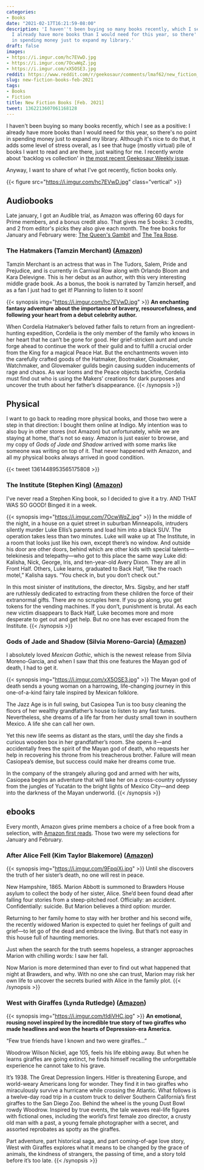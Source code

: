 ```yaml
---
categories:
- Books
date: "2021-02-17T16:21:59-08:00"
description: 'I haven''t been buying so many books recently, which I see as a positive:
  I already have more books than I would need for this year, so there''s no point
  in spending money just to expand my library.'
draft: false
images:
- https://i.imgur.com/hc7EVwD.jpg
- https://i.imgur.com/7OcwWqZ.jpg
- https://i.imgur.com/xX5OSE3.jpg
reddit: https://www.reddit.com/r/geekosaur/comments/lmaf62/new_fiction_books_feb_2021/
slug: new-fiction-books-feb-2021
tags:
- Books
- Fiction
title: New Fiction Books [Feb. 2021]
tweet: 1362213607061168128
---
```


I haven't been buying so many books recently, which I see as a positive: I already have more books than I would need for this year, so there's no point in spending money just to expand my library. Although it's nice to do that, it adds some level of stress overall, as I see that huge (mostly virtual) pile of books I want to read and are there, just waiting for me. I recently wrote about 'backlog vs collection' in [the most recent Geekosaur Weekly issue](https://geekosaur.com/post/geekosaur-weekly-3-collection-not-backlog/).

Anyway, I want to share of what I've got recently, fiction books only.

{{< figure src="https://i.imgur.com/hc7EVwD.jpg" class="vertical" >}}
<!--more-->

## Audiobooks

Late january, I got an Audible trial, as Amazon was offering 60 days for Prime members, and a bonus credit also. That gives me 5 books: 3 credits, and 2 from editor's picks they also give each month. The free books for January and February were: [The Queen's Gambit](https://amzn.to/3u52qka) and [The Tea Rose](https://amzn.to/3s5SXHI).

### The Hatmakers (Tamzin Merchant) ([Amazon](https://amzn.to/2ZqpsDV))

Tamzin Merchant is an actress that was in The Tudors, Salem, Pride and Prejudice, and is currently in Carnival Row along with Orlando Bloom and Kara Delevigne. This is her debut as an author, with this very interesting middle grade book. As a bonus, the book is narrated by Tamzin herself, and as a fan I just had to get it! Planning to listen to it soon!

{{< synopsis img="https://i.imgur.com/hc7EVwD.jpg" >}}
__An enchanting fantasy adventure about the importance of bravery, resourcefulness, and following your heart from a debut celebrity author.__

When Cordelia Hatmaker’s beloved father fails to return from an ingredient-hunting expedition, Cordelia is the only member of the family who knows in her heart that he can’t be gone for good. Her grief-stricken aunt and uncle forge ahead to continue the work of their guild and to fulfill a crucial order from the King for a magical Peace Hat. But the enchantments woven into the carefully crafted goods of the Hatmaker, Bootmaker, Cloakmaker, Watchmaker, and Glovemaker guilds begin causing sudden inducements of rage and chaos. As war looms and the Peace objects backfire, Cordelia must find out who is using the Makers’ creations for dark purposes and uncover the truth about her father’s disappearance.
{{< /synopsis >}}

<!-- ### The Tea Rose (Jennifer Donnelly) ([amazon link](https://amzn.to/3s5SXHI))

This is this month's free audible book

{{< synopsis img="https://i.imgur.com/L0FNOGc.jpg" >}}
East London, 1888 - a city apart. A place of shadow and light where thieves, whores, and dreamers mingle, where children play in the cobbled streets by day and a killer stalks at night, where bright hopes meet the darkest truths. Here, by the whispering waters of the Thames, Fiona Finnegan, a worker in a tea factory, hopes to own a shop one day, together with her lifelong love, Joe Bristow, a costermonger's son. With nothing but their faith in each other to spur them on, Fiona and Joe struggle, save, and sacrifice to achieve their dreams. But Fiona's life is shattered when the actions of a dark and brutal man take from her nearly everything - and everyone - she holds dear. Fearing her own death, she is forced to flee London for New York. There, her indomitable spirit propels her rise from a modest West Side shop-front to the top of Manhattan's tea trade. But Fiona's old ghosts do not rest quietly, and to silence them, she must venture back to the London of her childhood, where a deadly confrontation with her past becomes the key to her future. 
{{< /synopsis >}}

### The Queen's Gambit (Walter Tevis)

https://amzn.to/3u52qka

{{< synopsis img="https://i.imgur.com/qykPS9q.jpg" >}}
__Engaging and fast-paced, this gripping coming-of-age novel of chess, feminism, and addiction speeds to a conclusion as elegant and satisfying as a mate in four.__

Eight-year-old orphan Beth Harmon is quiet, sullen, and by all appearances unremarkable. That is, until she plays her first game of chess. Her senses grow sharper, her thinking clearer, and for the first time in her life she feels herself fully in control. 

By the age of 16, she's competing for the US Open championship. But as Beth hones her skills on the professional circuit, the stakes get higher, her isolation grows more frightening, and the thought of escape becomes all the more tempting.
{{< /synopsis >}} -->


## Physical

I want to go back to reading more physical books, and those two were a step in that direction: I bought them online at Indigo. My intention was to also buy in other stores (not Amazon) but unfortunately, while we are staying at home, that's not so easy. Amazon is just easier to browse, and my copy of _Gods of Jade and Shadow_ arrived with some marks like someone was writing on top of it. That never happened with Amazon, and all my physical books always arrived in good condition.

{{< tweet 1361448953565175808 >}}

### The Institute (Stephen King) ([Amazon](https://amzn.to/2NzfXQb))

I've never read a Stephen King book, so I decided to give it a try. AND THAT WAS SO GOOD! Binged it in a week.

{{< synopsis img="https://i.imgur.com/7OcwWqZ.jpg" >}}
In the middle of the night, in a house on a quiet street in suburban Minneapolis, intruders silently murder Luke Ellis’s parents and load him into a black SUV. The operation takes less than two minutes. Luke will wake up at The Institute, in a room that looks just like his own, except there’s no window. And outside his door are other doors, behind which are other kids with special talents—telekinesis and telepathy—who got to this place the same way Luke did: Kalisha, Nick, George, Iris, and ten-year-old Avery Dixon. They are all in Front Half. Others, Luke learns, graduated to Back Half, “like the roach motel,” Kalisha says. “You check in, but you don’t check out.”

In this most sinister of institutions, the director, Mrs. Sigsby, and her staff are ruthlessly dedicated to extracting from these children the force of their extranormal gifts. There are no scruples here. If you go along, you get tokens for the vending machines. If you don’t, punishment is brutal. As each new victim disappears to Back Half, Luke becomes more and more desperate to get out and get help. But no one has ever escaped from the Institute.
{{< /synopsis >}}

### Gods of Jade and Shadow (Silvia Moreno-Garcia) ([Amazon](https://amzn.to/2M6r8Q8))

I absolutely loved _Mexican Gothic_, which is the newest release from Silvia Moreno-Garcia, and when I saw that this one features the Mayan god of death, I had to get it.

{{< synopsis img="https://i.imgur.com/xX5OSE3.jpg" >}}
The Mayan god of death sends a young woman on a harrowing, life-changing journey in this one-of-a-kind fairy tale inspired by Mexican folklore.

The Jazz Age is in full swing, but Casiopea Tun is too busy cleaning the floors of her wealthy grandfather’s house to listen to any fast tunes. Nevertheless, she dreams of a life far from her dusty small town in southern Mexico. A life she can call her own.

Yet this new life seems as distant as the stars, until the day she finds a curious wooden box in her grandfather’s room. She opens it—and accidentally frees the spirit of the Mayan god of death, who requests her help in recovering his throne from his treacherous brother. Failure will mean Casiopea’s demise, but success could make her dreams come true.

In the company of the strangely alluring god and armed with her wits, Casiopea begins an adventure that will take her on a cross-country odyssey from the jungles of Yucatán to the bright lights of Mexico City—and deep into the darkness of the Mayan underworld.
{{< /synopsis >}}

## ebooks

Every month, Amazon gives prime members a choice of a free book from a selection, with [Amazon first reads](https://amzn.to/3jYB9LC). Those two were my selections for January and February.

### After Alice Fell (Kim Taylor Blakemore) ([Amazon](https://amzn.to/3jXXBEF))

{{< synopsis img="https://i.imgur.com/9FpqiXi.jpg" >}}
Until she discovers the truth of her sister’s death, no one will rest in peace.

New Hampshire, 1865. Marion Abbott is summoned to Brawders House asylum to collect the body of her sister, Alice. She’d been found dead after falling four stories from a steep-pitched roof. Officially: an accident. Confidentially: suicide. But Marion believes a third option: murder.

Returning to her family home to stay with her brother and his second wife, the recently widowed Marion is expected to quiet her feelings of guilt and grief—to let go of the dead and embrace the living. But that’s not easy in this house full of haunting memories.

Just when the search for the truth seems hopeless, a stranger approaches Marion with chilling words: I saw her fall.

Now Marion is more determined than ever to find out what happened that night at Brawders, and why. With no one she can trust, Marion may risk her own life to uncover the secrets buried with Alice in the family plot.
{{< /synopsis >}}

### West with Giraffes (Lynda Rutledge) ([Amazon](https://amzn.to/3jZVdNI))

{{< synopsis img="https://i.imgur.com/tIdiVHC.jpg" >}}
__An emotional, rousing novel inspired by the incredible true story of two giraffes who made headlines and won the hearts of Depression-era America.__

“Few true friends have I known and two were giraffes…”

Woodrow Wilson Nickel, age 105, feels his life ebbing away. But when he learns giraffes are going extinct, he finds himself recalling the unforgettable experience he cannot take to his grave.

It’s 1938. The Great Depression lingers. Hitler is threatening Europe, and world-weary Americans long for wonder. They find it in two giraffes who miraculously survive a hurricane while crossing the Atlantic. What follows is a twelve-day road trip in a custom truck to deliver Southern California’s first giraffes to the San Diego Zoo. Behind the wheel is the young Dust Bowl rowdy Woodrow. Inspired by true events, the tale weaves real-life figures with fictional ones, including the world’s first female zoo director, a crusty old man with a past, a young female photographer with a secret, and assorted reprobates as spotty as the giraffes.

Part adventure, part historical saga, and part coming-of-age love story, West with Giraffes explores what it means to be changed by the grace of animals, the kindness of strangers, the passing of time, and a story told before it’s too late.
{{< /synopsis >}}

